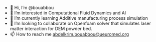 - 👋 Hi, I’m @bouabbou
- 👀 I’m interested in Computational Fluid Dynamics and AI
- 🌱 I’m currently learning Additive manufacturing process simulation
- 💞️ I’m looking to collaborate on Openfoam solver that simulates laser matter interaction for DEM powder bed.
- 📫 How to reach me abdelkrim.bouabbou@ueuromed.org

<!---
bouabbou/bouabbou is a ✨ special ✨ repository because its `README.md` (this file) appears on your GitHub profile.
You can click the Preview link to take a look at your changes.
--->
